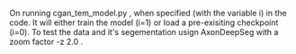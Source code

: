 On running cgan_tem_model.py , when specified (with the variable i) in the code. It will either train the model (i=1) or load a pre-exisiting checkpoint (i=0).
To test the data and it's segementation usign AxonDeepSeg with a zoom factor -z 2.0 .
